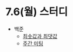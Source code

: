 # 7.6(월) 스터디

- 백준
  - [최솟값과 최댓값](https://www.acmicpc.net/problem/2357)
  - [주간 미팅](https://www.acmicpc.net/problem/12834)
